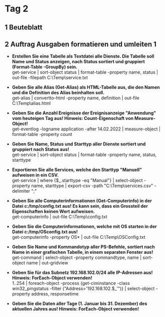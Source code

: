 # Tag 2

## 1 Beuteblatt

## 2 Auftrag Ausgaben formatieren und umleiten 1

- **Erstellen Sie eine Tabelle als Textdatei alle Dienste. Die Tabelle soll Name und Status anzeigen, nach Status sortiert und gruppiert (Format-Table -GroupBy) sein.**  
get-service | sort-object status | format-table -property name, status | out-file -filepath C:\Temp\service.txt

- **Geben Sie alle Alias (Get-Alias) als HTML-Tabelle aus, die den Namen und die Definition des Alias beinhalten soll.**  
get-alias | convertto-html -property name, definition | out-file C:\Temp\alias.html

- **Geben Sie die Anzahl Ereignisse der Ereignisanzeige "Anwendung" vom heuteigen Tag aus! Hinweis: Count-Eigenschaft von Measure-Object!**  
get-eventlog -logname application -after 14.02.2022 | measure-object | format-table -property count

- **Geben Sie Name, Status und Starttyp aller Dienste sortiert und gruppiert nach Status aus!**  
get-service | sort-object status | format-table -property name, status, starttype

- **Exportieren Sie alle Services, welche den Starttyp "Manuell" aufweisen in ein CSV.**  
get-service | where {$_.starttype -eq "Manual"} | select-object -property name, starttype | export-csv -path "C:\Temp\services.csv" -delimiter ";"

- **Geben Sie alle Computerinformationen (Get-Computerinfo) in der Datei c:/tmp/config.txt aus! Es kann sein, dass ein Grossteil der Eigenschaften keinen Wert aufweisen.**  
get-computerinfo | out-file C:\Temp\config.txt

- **Geben Sie die Computerinformationen, welche mit OS starten in der Datei c:/tmp/OSconfig.txt aus!**  
get-computerinfo -property OS* | out-file C:\Temp\OSConfig.txt

- **Geben Sie Name und Kommandotyp aller PS-Befehle, sortiert nach Name in einer grafischen Tabelle, in einem separaten Fenster aus!**  
get-command | select-object -property commandtype, name | sort-object name | out-gridview

- **Geben Sie für das Subnetz 192.168.102.0/24 alle IP-Adressen aus! Hinweis: ForEach-Object verwenden!**  
  1..254 | foreach-object -process {get-ciminstance -class win32_pingstatus -filter ("Address='192.168.102.$_'")} | select-object -property address, responsetime

- **Geben Sie die Daten aller Tage (1. Januar bis 31. Dezember) des aktuellen Jahres aus! Hinweis: ForEach-Object verwenden!**  